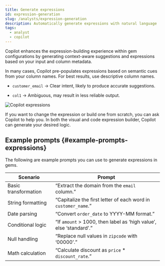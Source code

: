 ```yaml
---
title: Generate expressions
id: expression-generation
slug: /analysts/expression-generation
description: Automatically generate expressions with natural language
tags:
  - analyst
  - copilot
---
```


Copilot enhances the expression-building experience within gem configurations by generating context-aware suggestions and expressions based on your input and column metadata.

In many cases, Copilot pre-populates expressions based on semantic cues from your column names. For best results, use descriptive column names.

- `customer_email` → Clear intent, likely to produce accurate suggestions.

- `col1` → Ambiguous, may result in less reliable output.

![Copilot expressions](./img/copilot-expressions.gif)

If you want to change the expression or build one from scratch, you can ask Copilot to help you. In both the visual and code expression builder, Copilot can generate your desired logic.

## Example prompts {#example-prompts-expressions}

The following are example prompts you can use to generate expressions in gems.

| Scenario             | Prompt                                                             |
| -------------------- | ------------------------------------------------------------------ |
| Basic transformation | “Extract the domain from the `email` column.”                      |
| String formatting    | “Capitalize the first letter of each word in `customer_name`.”     |
| Date parsing         | “Convert `order_date` to YYYY-MM format.”                          |
| Conditional logic    | “If `amount` > 1000, then label as ‘high value’, else ‘standard’.” |
| Null handling        | “Replace null values in `zipcode` with ‘00000’.”                   |
| Math calculation     | “Calculate discount as `price` \* `discount_rate`.”                |
